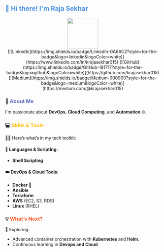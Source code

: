 
## <span style="color: #4A90E2;">👋 Hi there! I'm Raja Sekhar</span>

<div id="header" align="center">
  <img src="https://media.giphy.com/media/M9gbBd9nbDrOTu1Mqx/giphy.gif" width="100"/>
</div>

<div id="header" align="center">
[![LinkedIn](https://img.shields.io/badge/LinkedIn-0A66C2?style=for-the-badge&logo=linkedin&logoColor=white)](https://www.linkedin.com/in/krajasekhar015)
[![GitHub](https://img.shields.io/badge/GitHub-181717?style=for-the-badge&logo=github&logoColor=white)](https://github.com/krajasekhar015)
[![Medium](https://img.shields.io/badge/Medium-000000?style=for-the-badge&logo=medium&logoColor=white)](https://medium.com/@krajasekhar015)
</div>


### 🚀 <span style="color: #5C6BC0;">About Me</span>

I'm passionate about **DevOps**, **Cloud Computing**, and **Automation** 🌐. 

### 💻 <span style="color: #FFC107;">Skills & Tools</span>  

🧑‍💻 Here’s what’s in my tech toolkit:

#### 🔧 **Languages & Scripting**:
- **Shell Scripting**  

#### ☁️ **DevOps & Cloud Tools**:
- **Docker** 🐳   
- **Ansible**  
- **Terraform**  
- **AWS** (EC2, S3, RDS)  
- **Linux** (RHEL)

### 💡 <span style="color: #F4511E;">What’s Next?</span>

🔭 Exploring:  
- Advanced container orchestration with **Kubernetes** and **Helm**.  
- Continuous learning in **Devops and Cloud**

